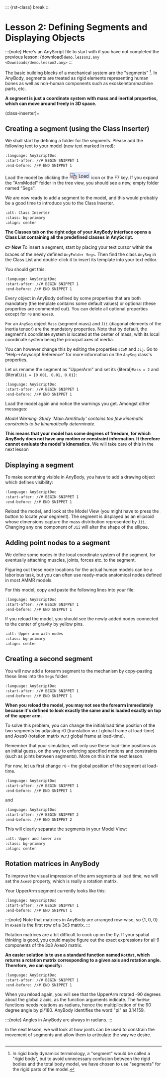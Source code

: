 ::: {rst-class} break
:::

# Lesson 2: Defining Segments and Displaying Objects

:::{note} Here's an AnyScript file to start with if you have not completed the
previous lesson: {download}`demo.lesson2.any <Downloads/demo.lesson2.any>` 
:::

The basic building blocks of a mechanical system are the "segments" [^f1]. In
AnyBody, segments are treated as rigid elements representing human bones as well
as non-human components such as exoskeleton/machine parts, etc.

**A segment is just a coordinate system with mass and inertial properties, which can move around freely in 3D space.**

(class-inserter)=

## Creating a segment (using the Class Inserter)

We shall start by defining a folder for the segments. Please add the following
text to your model (new text marked in red):


```{literalinclude} Snippets/lesson2/snip.NewModel.main-1.any
:language: AnyScriptDoc
:start-after: //# BEGIN SNIPPET 1
:end-before: //# END SNIPPET 1
```

Load the model by clicking the ![Load_button](_static/lesson2/image1.png) icon
or the F7 key. If you expand the "ArmModel" folder in the tree view, you should
see a new, empty folder named "Segs".

We are now ready to add a segment to the model, and this would probably be a
good time to introduce you to the Class Inserter.

```{image} _static/lesson2/image2.png
:alt: Class Inserter
:class: bg-primary
:align: center
```

**The Classes tab on the right edge of your AnyBody
interface opens a Class List containing all the predefined classes in AnyScript.**

**👉 Now** To insert a segment, start by placing your text cursor within the
braces of the newly defined `AnyFolder Segs`. Then find the class `AnySeg` in
the Class List and double-click it to insert its template into your text editor.

You should get this:

```{literalinclude} Snippets/lesson2/snip.NewModel.main-2.any
:language: AnyScriptDoc
:start-after: //# BEGIN SNIPPET 1
:end-before: //# END SNIPPET 1
```

Every object in AnyBody defined by some properties that are both mandatory (the
template contains some default values) or optional (these properties are
commented out). You can delete all optional properties except for `r0` and
`Axes0`.

For an `AnySeg` object `Mass` (segment mass) and `Jii` (diagonal elements of the
inertia tensor) are the mandatory properties. Note that by default, the
segment's coordinate system is located at the center of mass, with its local
coordinate system being the principal axes of inertia.

You can however change this by editing the properties `sCoM` and `Jij`. Go to
"Help->Anyscript Reference" for more information on the `AnySeg` class's
properties.

Let us rename the segment as "UpperArm" and set its {literal}`Mass = 2` and
{literal}`Jii = {0.001, 0.01, 0.01}`:

```{literalinclude} Snippets/lesson2/snip.NewModel.main-3.any
:language: AnyScriptDoc
:start-after: //# BEGIN SNIPPET 1
:end-before: //# END SNIPPET 1
```

Load the model again and notice the warnings you get. Amongst other messages:

*Model Warning: Study 'Main.ArmStudy' contains too few kinematic constraints to
be kinematically determinate.*

**This means that your model has some degrees of freedom, for which AnyBody does
not have any motion or constraint information. It therefore cannot evaluate the
model's kinematics.** We will take care of this in the next lesson

## Displaying a segment

To make something visible in AnyBody, you have to add a drawing object which
defines visibility:

```{literalinclude} Snippets/lesson2/snip.NewModel.main-4.any
:language: AnyScriptDoc
:start-after: //# BEGIN SNIPPET 1
:end-before: //# END SNIPPET 1
```

Reload the model, and look at the Model View (you might have to press
the <img src="_static/lesson2/image3.png" alt="Zoom-button" height="1.5em"> 
button to locate your segment). The segment is displayed as an ellipsoid whose 
dimensions capture the mass distribution represented by `Jii`.  Changing any 
one component of `Jii` will alter the shape of the ellipse.

## Adding point nodes to a segment

We define some nodes in the local coordinate system of the segment, for
eventually attaching muscles, joints, forces etc. to the segment.

Figuring out these node locations for the actual human models can be a laborious
task, but you can often use ready-made anatomical nodes defined in most AMMR
models.

For this model, copy and paste the following lines into your file:

```{literalinclude} Snippets/lesson2/snip.NewModel.main-5.any
:language: AnyScriptDoc
:start-after: //# BEGIN SNIPPET 1
:end-before: //# END SNIPPET 1
```

If you reload the model, you should see the newly added nodes connected to the
center of gravity by yellow pins.

```{image} _static/lesson2/image4.png
:alt: Upper arm with nodes
:class: bg-primary
:align: center
```

## Creating a second segment

You will now add a forearm segment to the mechanism by copy-pasting these lines
into the `Segs` folder:

```{literalinclude} Snippets/lesson2/snip.NewModel.main-6.any
:language: AnyScriptDoc
:start-after: //# BEGIN SNIPPET 1
:end-before: //# END SNIPPET 1
```

**When you reload the model, you may not see the forearm immediately because
it's defined to look exactly the same and is loaded exactly on top of the upper
arm.**

To solve this problem, you can change the initial/load time position of the two
segments by adjusting r0 (translation w.r.t global frame at load-time) and Axes0
(rotation matrix w.r.t global frame at load-time).

Remember that your simulation, will only use these load-time positions as an
initial guess, on the way to enforcing specified motions and constraints (such
as joints between segments). More on this in the next lesson.

For now, let us first change `r0` - the global position of the segment at load-time.

```{literalinclude} Snippets/lesson2/snip.NewModel.main-7.any
:language: AnyScriptDoc
:start-after: //# BEGIN SNIPPET 1
:end-before: //# END SNIPPET 1
```

and

```{literalinclude} Snippets/lesson2/snip.NewModel.main-7.any
:language: AnyScriptDoc
:start-after: //# BEGIN SNIPPET 2
:end-before: //# END SNIPPET 2
```

This will clearly separate the segments in your Model View:

```{image} _static/lesson2/image5.png
:alt: Upper and lower arm
:class: bg-primary
:align: center
```

## Rotation matrices in AnyBody

To improve the visual impression of the arm segments at load time, we will set
the `Axes0` property, which is really a rotation matrix.

Your UpperArm segment currently looks like this:

```{literalinclude} Snippets/lesson2/snip.NewModel.main-8.any
:language: AnyScriptDoc
:start-after: //# BEGIN SNIPPET 1
:end-before: //# END SNIPPET 1
```

:::{note}
Note that matrices in AnyBody are arranged row-wise, so {1, 0, 0} in `Axes0` is the
first row of a 3x3 matrix.
:::

Rotation matrices are a bit difficult to cook up on the fly. If your spatial
thinking is good, you could maybe figure out the exact expressions for all 9
components of the 3x3 Axes0 matrix.

**An easier solution is to use a standard function named `RotMat`, which returns
a rotation matrix corresponding to a given axis and rotation angle. Therefore,
we can specify:**

```{literalinclude} Snippets/lesson2/snip.NewModel.main-9.any
:language: AnyScriptDoc
:start-after: //# BEGIN SNIPPET 1
:end-before: //# END SNIPPET 1
```

When you reload again, you will see that the UpperArm rotated -90 degrees about
the global z axis, as the function arguments indicate. The `RotMat` functions
needs rotations as radians, hence the multiplication of the 90 degree angle by
pi/180. AnyBody identifies the word "pi" as 3.14159.

:::{note}
Angles in AnyBody are always in radians.
:::

In the next lesson, we will look at how joints can be used to constrain the
movement of segments and allow them to articulate the way we desire.



```{rubric} Footnotes
```

[^f1]: In rigid body dynamics terminology, a "segment" would be called a "rigid
    body", but to avoid unnecessary confusion between the rigid bodies and the
    total body model, we have chosen to use "segments" for the rigid parts of
    the model.
